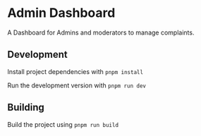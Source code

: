 # Admin Dashboard

A Dashboard for Admins and moderators to manage complaints.

## Development

Install project dependencies with `pnpm install`

Run the development version with `pnpm run dev`

## Building

Build the project using `pnpm run build`

